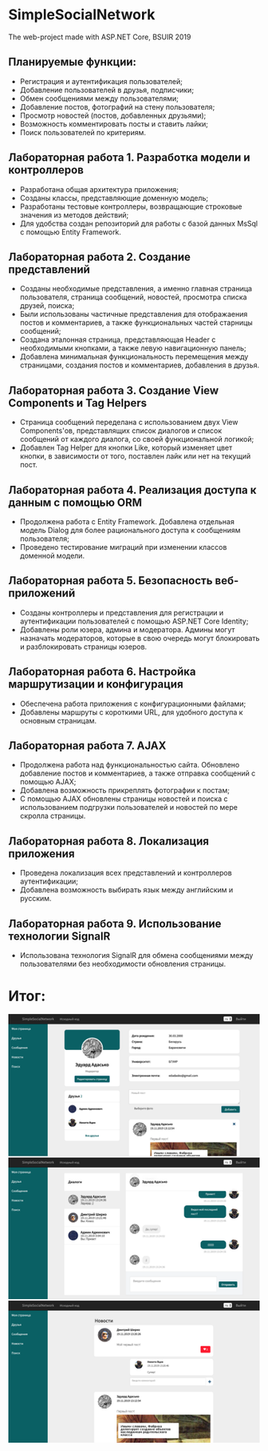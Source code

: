 # SimpleSocialNetwork
The web-project made with ASP.NET Core, BSUIR 2019

## Планируемые функции:
* Регистрация и аутентификация пользователей;
* Добавление пользователей в друзья, подписчики;
* Обмен сообщениями между пользователями;
* Добавление постов, фотографий на стену пользователя;
* Просмотр новостей (постов, добавленных друзьями);
* Возможность комментировать посты и ставить лайки;
* Поиск пользователей по критериям.


## Лабораторная работа 1. Разработка модели и контроллеров
* Разработана общая архитектура приложения;
* Созданы классы, представляющие доменную модель;
* Разработаны тестовые контроллеры, возвращающие строковые значения из методов действий;
* Для удобства создан репозиторий для работы с базой данных MsSql с помощью Entity Framework.

## Лабораторная работа 2. Создание представлений
* Созданы необходимые представления, а именно главная страница пользователя, страница сообщений, новостей, просмотра списка друзей, поиска;
* Были использованы частичные представления для отображаения постов и комментариев, а также функциональных частей старницы сообщений;
* Создана эталонная страница, представляющая Header с необходимыми кнопками, а также левую навигационную панель;
* Добавлена минимальная функциональность перемещения между страницами, cоздания постов и комментариев, добавления в друзья.

## Лабораторная работа 3. Создание View Components и Tag Helpers
* Страница сообщений переделана с использованием двух View Components'ов, представлящих список диалогов и список сообщений от каждого диалога, со своей функциональной логикой;
* Добавлен Tag Helper для кнопки Like, который изменяет цвет кнопки, в зависимости от того, поставлен лайк или нет на текущий пост.

## Лабораторная работа 4. Реализация доступа к данным с помощью ORM
* Продолжена работа с Entity Framework. Добавлена отдельная модель Dialog для более рационального доступа к сообщениям пользователя;
* Проведено тестирование миграций при изменении классов доменной модели.

## Лабораторная работа 5. Безопасность веб-приложений
* Созданы контроллеры и представления для регистрации и аутентификации пользователей с помощью ASP.NET Core Identity;
* Добавлены роли юзера, админа и модератора. Админы могут назначать модераторов, которые в свою очередь могут блокировать и разблокировать страницы юзеров.

## Лабораторная работа 6. Настройка маршрутизации и конфигурация
* Обеспечена работа приложения с конфигурационными файлами;
* Добавлены маршруты с короткими URL, для удобного доступа к основным страницам.

## Лабораторная работа 7. AJAX
* Продолжена работа над функциональностью сайта. Обновлено добавление постов и комментариев, а также отправка сообщений с помощью AJAX;
* Добавлена возможность прикреплять фотографии к постам;
* С помощью AJAX обновлены страницы новостей и поиска с использованием подгрузки пользователей и новостей по мере скролла страницы.

## Лабораторная работа 8. Локализация приложения
* Проведена локализация всех представлений и контроллеров аутентификации;
* Добавлена возможность выбирать язык между английским и русским.

## Лабораторная работа 9. Использование технологии SignalR
* Использована технология SignalR для обмена сообщениями между пользователями без необходимости обновления страницы. 


# Итог:

![](screenshots/photo1.png)
![](screenshots/photo2.png)
![](screenshots/photo3.png)
